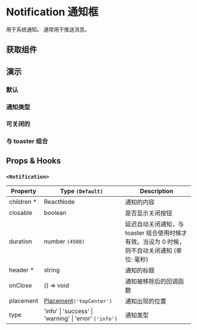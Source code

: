 # Notification 通知框

用于系统通知。 通常用于推送消息。

## 获取组件

<!--{include:(components/notification/fragments/import.md)}-->

## 演示

### 默认

<!--{include:`basic.md`}-->

### 通知类型

<!--{include:`type.md`}-->

### 可关闭的

<!--{include:`close.md`}-->

### 与 toaster 组合

<!--{include:`with-toaster.md`}-->

## Props & Hooks

### `<Notification>`

| Property    | Type `(Default)`                                                   | Description                                                                                   |
| ----------- | ------------------------------------------------------------------ | --------------------------------------------------------------------------------------------- |
| children \* | ReactNode                                                          | 通知的内容                                                                                    |
| closable    | boolean                                                            | 是否显示关闭按钮                                                                              |
| duration    | number `(4500)`                                                    | 延迟自动关闭通知，与 toaster 组合使用时候才有效。当设为 0 时候，则不自动关闭通知 (单位: 毫秒) |
| header \*   | string                                                             | 通知的标题                                                                                    |
| onClose     | () => void                                                         | 通知被移除后的回调函数                                                                        |
| placement   | [Placement](#code-ts-placement-code)`('topCenter')`                | 通知出现的位置                                                                                |
| type        | 'info' &#124; 'success' &#124; 'warning' &#124; 'error' `('info')` | 通知类型                                                                                      |

<!--{include:(components/notification/zh-CN/toaster.md)}-->
<!--{include:(_common/types/placement-toaster.md)}-->

